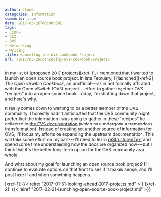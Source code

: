 ```yaml
---
author: slowe
categories: Information
comments: true
date: 2017-03-28T00:00:00Z
tags:
- Linux
- CLI
- OVS
- Networking
- Writing
title: Canceling the OVS Cookbook Project
url: /2017/03/28/canceling-ovs-cookbook-project/
---
```


In my list of [proposed 2017 projects][xref-1], I mentioned that I wanted to launch an open source book project. In late February, I [launched][xref-2] _The Open vSwitch Cookbook_, an unofficial---as in not formally affiliated with the Open vSwitch (OVS) project---effort to gather together OVS "recipes" into an open source book. Today, I'm shutting down that project, and here's why.

It really comes down to wanting to be a better member of the OVS community. I honestly hadn't anticipated that the OVS community might prefer that the information I was going to gather in these "recipes" be collected in [the OVS documentation][link-1] (which has undergone a tremendous transformation). Instead of creating yet another source of information for OVS, I'll focus my efforts on expanding the upstream documentation. This will take some effort on my part---I'll need to learn [reStructuredText][link-2] and spend some time understanding how the docs are organized now---but I think that it's the better long-term option for the OVS community as a whole.

And what about my goal for launching an open source book project? I'll continue to evaluate options on that front to see if it makes sense, and I'll post here if and when something happens.

[link-1]: http://docs.openvswitch.org/en/latest/
[link-2]: http://docutils.sourceforge.net/rst.html
[xref-1]: {{< relref "2017-01-31-looking-ahead-2017-projects.md" >}}
[xref-2]: {{< relref "2017-02-21-launching-open-source-book-project.md" >}}
